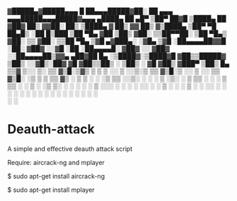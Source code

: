 

▓█████▄▓█████▄▄▄      █    ██▄▄▄█████▓██░ ██     ▄▄▄    ▄▄▄█████▄▄▄█████▓▄▄▄      ▄████▄  ██ ▄█▀
▒██▀ ██▓█   ▒████▄    ██  ▓██▓  ██▒ ▓▓██░ ██▒   ▒████▄  ▓  ██▒ ▓▓  ██▒ ▓▒████▄   ▒██▀ ▀█  ██▄█▒ 
░██   █▒███ ▒██  ▀█▄ ▓██  ▒██▒ ▓██░ ▒▒██▀▀██░   ▒██  ▀█▄▒ ▓██░ ▒▒ ▓██░ ▒▒██  ▀█▄ ▒▓█    ▄▓███▄░ 
░▓█▄   ▒▓█  ░██▄▄▄▄██▓▓█  ░██░ ▓██▓ ░░▓█ ░██    ░██▄▄▄▄█░ ▓██▓ ░░ ▓██▓ ░░██▄▄▄▄██▒▓▓▄ ▄██▓██ █▄ 
░▒████▓░▒████▓█   ▓██▒▒█████▓  ▒██▒ ░░▓█▒░██▓    ▓█   ▓██▒▒██▒ ░  ▒██▒ ░ ▓█   ▓██▒ ▓███▀ ▒██▒ █▄
 ▒▒▓  ▒░░ ▒░ ▒▒   ▓▒█░▒▓▒ ▒ ▒  ▒ ░░   ▒ ░░▒░▒    ▒▒   ▓▒█░▒ ░░    ▒ ░░   ▒▒   ▓▒█░ ░▒ ▒  ▒ ▒▒ ▓▒
 ░ ▒  ▒ ░ ░  ░▒   ▒▒ ░░▒░ ░ ░    ░    ▒ ░▒░ ░     ▒   ▒▒ ░  ░       ░     ▒   ▒▒ ░ ░  ▒  ░ ░▒ ▒░
 ░ ░  ░   ░   ░   ▒   ░░░ ░ ░  ░      ░  ░░ ░     ░   ▒   ░       ░       ░   ▒  ░       ░ ░░ ░ 
   ░      ░  ░    ░  ░  ░             ░  ░  ░         ░  ░                    ░  ░ ░     ░  ░   
 ░                                                                               ░              



# Deauth-attack
A simple and effective deauth attack script

Require: aircrack-ng and mplayer


$ sudo apt-get install aircrack-ng

$ sudo apt-get install mplayer
